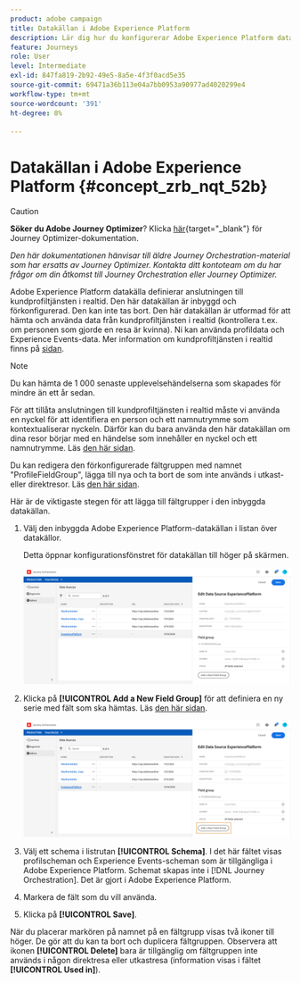 ```yaml
---
product: adobe campaign
title: Datakällan i Adobe Experience Platform
description: Lär dig hur du konfigurerar Adobe Experience Platform datakälla
feature: Journeys
role: User
level: Intermediate
exl-id: 847fa819-2b92-49e5-8a5e-4f3f0acd5e35
source-git-commit: 69471a36b113e04a7bb0953a90977ad4020299e4
workflow-type: tm+mt
source-wordcount: '391'
ht-degree: 8%

---
```


# Datakällan i Adobe Experience Platform {#concept_zrb_nqt_52b}


>[!CAUTION]
>
>**Söker du Adobe Journey Optimizer**? Klicka [här](https://experienceleague.adobe.com/sv/docs/journey-optimizer/using/ajo-home){target="_blank"} för Journey Optimizer-dokumentation.
>
>
>_Den här dokumentationen hänvisar till äldre Journey Orchestration-material som har ersatts av Journey Optimizer. Kontakta ditt kontoteam om du har frågor om din åtkomst till Journey Orchestration eller Journey Optimizer._


Adobe Experience Platform datakälla definierar anslutningen till kundprofiltjänsten i realtid. Den här datakällan är inbyggd och förkonfigurerad. Den kan inte tas bort. Den här datakällan är utformad för att hämta och använda data från kundprofiltjänsten i realtid (kontrollera t.ex. om personen som gjorde en resa är kvinna). Ni kan använda profildata och Experience Events-data. Mer information om kundprofiltjänsten i realtid finns på [sidan](https://experienceleague.adobe.com/docs/experience-platform/profile/home.html?lang=sv).

>[!NOTE]
>
>Du kan hämta de 1 000 senaste upplevelsehändelserna som skapades för mindre än ett år sedan.

För att tillåta anslutningen till kundprofiltjänsten i realtid måste vi använda en nyckel för att identifiera en person och ett namnutrymme som kontextualiserar nyckeln. Därför kan du bara använda den här datakällan om dina resor börjar med en händelse som innehåller en nyckel och ett namnutrymme. Läs [den här sidan](../building-journeys/journey.md).

Du kan redigera den förkonfigurerade fältgruppen med namnet &quot;ProfileFieldGroup&quot;, lägga till nya och ta bort de som inte används i utkast- eller direktresor. Läs [den här sidan](../datasource/field-groups.md).

Här är de viktigaste stegen för att lägga till fältgrupper i den inbyggda datakällan.

1. Välj den inbyggda Adobe Experience Platform-datakällan i listan över datakällor.

   Detta öppnar konfigurationsfönstret för datakällan till höger på skärmen.

   ![](../assets/journey23.png)

1. Klicka på **[!UICONTROL Add a New Field Group]** för att definiera en ny serie med fält som ska hämtas. Läs [den här sidan](../datasource/field-groups.md).

   ![](../assets/journey24.png)

1. Välj ett schema i listrutan **[!UICONTROL Schema]**. I det här fältet visas profilscheman och Experience Events-scheman som är tillgängliga i Adobe Experience Platform. Schemat skapas inte i [!DNL Journey Orchestration]. Det är gjort i Adobe Experience Platform.
1. Markera de fält som du vill använda.
1. Klicka på **[!UICONTROL Save]**.

När du placerar markören på namnet på en fältgrupp visas två ikoner till höger. De gör att du kan ta bort och duplicera fältgruppen. Observera att ikonen **[!UICONTROL Delete]** bara är tillgänglig om fältgruppen inte används i någon direktresa eller utkastresa (information visas i fältet **[!UICONTROL Used in]**).
